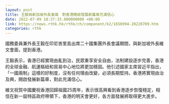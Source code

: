 ```yaml
---
layout: post
title: 王毅與新加坡外長會面　對香港開啟發展新篇章充滿信心
date: 2022-07-09 18:37:33.000000000 +08:00
link: https://news.rthk.hk/rthk/ch/component/k2/1656994-20220709.htm
categories: rthk
---
```


國務委員兼外長王毅在印尼峇里島出席二十國集團外長會議期間，與新加坡外長維文會面，提到香港。

王毅表示，香港已經實現由亂到治，民眾重享安全自由，法制建設逐步完善，香港的全球金融、航運樞紐和貿易中心地位將更加穩固。他引述國家主席習近平指出，「一國兩制」這樣的好制度，沒有任何理由改變，必須長期堅持。香港將實現由治及興，開啟發展新篇章，對此充滿信心。

維文祝賀中國慶祝香港回歸祖國25周年，表示很高興看到香港逐步恢復穩定，相信在新一屆特區政府帶領下，香港的明天會更好，各方面發展將取得更大進步。
